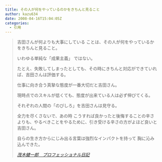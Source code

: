 ```yaml
---
title: その人が何をやっているのかをきちんと見ること
author: kazu634
date: 2008-04-16T15:04:05Z
categories:
  - 引用
---
```

<div class="section">
<blockquote title="茂木健一郎　プロフェッショナル日記" cite="http://kenmogi.cocolog-nifty.com/professional/">
<p>
      吉田さんが何よりも大事にしている ことは、その人が何をやっているかをきちんと見ること。
</p>

<p>
      いわゆる単純な「成果主義」 ではない。
</p>

<p>
      たとえ、失敗してしまったとしても、その時にきちんと対応ができていれば、吉田さんは評価する。
</p>

<p>
      仕事に向き合う真摯な態度が一番大切だと吉田さん。
</p>

<p>
      現時点でのスキルが低くても、態度が出来ている人は必ず伸びてくる。
</p>

<p>
      それぞれの人間の「のびしろ」を吉田さんは見守る。
</p>

<p>
      全力を尽くさないで、あの時 こうすれば良かったと後悔することの辛さよりも、やるべきことをやるために、引き受ける辛さの方がよほど良いと吉田さん。
</p>

<p>
      自らの生き方からにじみ出る言葉は強烈なインパクトを持って 胸に沁み込んできた。
</p>

<p>
<cite><a href="http://kenmogi.cocolog-nifty.com/professional/" onclick="__gaTracker('send', 'event', 'outbound-article', 'http://kenmogi.cocolog-nifty.com/professional/', '茂木健一郎　プロフェッショナル日記');" target="_blank">茂木健一郎　プロフェッショナル日記</a></cite>
</p>
</blockquote>
</div>
